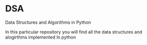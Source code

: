 # DSA
Data Structures and Algorithms in Python  

In this particular repository you will find all the data structures and alogirthms implemented In python 

